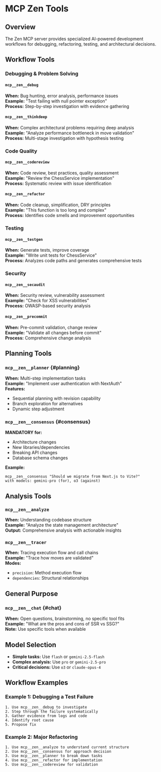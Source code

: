 # MCP Zen Tools

<!-- nav: docs/tooling/mcp-overview | tags: [mcp, zen] | updated: 2025-08-13 -->

## Overview

The Zen MCP server provides specialized AI-powered development workflows for debugging, refactoring, testing, and architectural decisions.

## Workflow Tools

### Debugging & Problem Solving

#### `mcp__zen__debug`

**When:** Bug hunting, error analysis, performance issues  
**Example:** "Test failing with null pointer exception"  
**Process:** Step-by-step investigation with evidence gathering

#### `mcp__zen__thinkdeep`

**When:** Complex architectural problems requiring deep analysis  
**Example:** "Analyze performance bottleneck in move validation"  
**Process:** Multi-stage investigation with hypothesis testing

### Code Quality

#### `mcp__zen__codereview`

**When:** Code review, best practices, quality assessment  
**Example:** "Review the ChessService implementation"  
**Process:** Systematic review with issue identification

#### `mcp__zen__refactor`

**When:** Code cleanup, simplification, DRY principles  
**Example:** "This function is too long and complex"  
**Process:** Identifies code smells and improvement opportunities

### Testing

#### `mcp__zen__testgen`

**When:** Generate tests, improve coverage  
**Example:** "Write unit tests for ChessService"  
**Process:** Analyzes code paths and generates comprehensive tests

### Security

#### `mcp__zen__secaudit`

**When:** Security review, vulnerability assessment  
**Example:** "Check for XSS vulnerabilities"  
**Process:** OWASP-based security analysis

#### `mcp__zen__precommit`

**When:** Pre-commit validation, change review  
**Example:** "Validate all changes before commit"  
**Process:** Comprehensive change analysis

## Planning Tools

### `mcp__zen__planner` {#planning}

**When:** Multi-step implementation tasks  
**Example:** "Implement user authentication with NextAuth"  
**Features:**

- Sequential planning with revision capability
- Branch exploration for alternatives
- Dynamic step adjustment

### `mcp__zen__consensus` {#consensus}

**MANDATORY for:**

- Architecture changes
- New libraries/dependencies
- Breaking API changes
- Database schema changes

**Example:**

```
mcp__zen__consensus "Should we migrate from Next.js to Vite?"
with models: gemini-pro (for), o3 (against)
```

## Analysis Tools

### `mcp__zen__analyze`

**When:** Understanding codebase structure  
**Example:** "Analyze the state management architecture"  
**Output:** Comprehensive analysis with actionable insights

### `mcp__zen__tracer`

**When:** Tracing execution flow and call chains  
**Example:** "Trace how moves are validated"  
**Modes:**

- `precision`: Method execution flow
- `dependencies`: Structural relationships

## General Purpose

### `mcp__zen__chat` {#chat}

**When:** Open questions, brainstorming, no specific tool fits  
**Example:** "What are the pros and cons of SSR vs SSG?"  
**Note:** Use specific tools when available

## Model Selection

- **Simple tasks:** Use `flash` or `gemini-2.5-flash`
- **Complex analysis:** Use `pro` or `gemini-2.5-pro`
- **Critical decisions:** Use `o3` or `claude-opus-4`

## Workflow Examples

### Example 1: Debugging a Test Failure

```
1. Use mcp__zen__debug to investigate
2. Step through the failure systematically
3. Gather evidence from logs and code
4. Identify root cause
5. Propose fix
```

### Example 2: Major Refactoring

```
1. Use mcp__zen__analyze to understand current structure
2. Use mcp__zen__consensus for approach decision
3. Use mcp__zen__planner to break down tasks
4. Use mcp__zen__refactor for implementation
5. Use mcp__zen__codereview for validation
```
